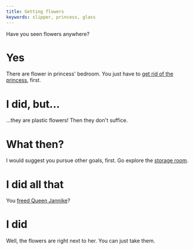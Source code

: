 ```yaml
---
title: Getting flowers
keywords: slipper, princess, glass
---
```


Have you seen flowers anywhere?

# Yes
There are flower in princess' bedroom. You just have to [get rid of the princess](070-princess.md), first.

# I did, but...
...they are plastic flowers! Then they don't suffice.

# What then?
I would suggest you pursue other goals, first. Go explore the [storage room](030-storage/index.md).

# I did all that
You [freed Queen Jannike](030-storage/040-queen.md)?

# I did
Well, the flowers are right next to her. You can just take them.
